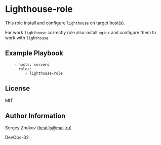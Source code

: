 Lighthouse-role
=========

This role install and configure `lighthouse` on target host(s).

For work `lighthouse` correctly role also install `nginx` and configure them to work with `lighthouse`

Example Playbook
----------------

```
    - hosts: servers
      roles:
         - lighthouse-role 
```

License
-------

MIT

Author Information
------------------

Sergey Zhukov (beatljs@mail.ru)

DevOps-32
